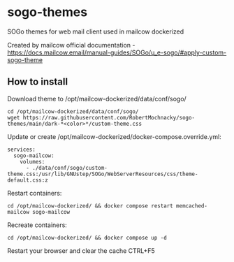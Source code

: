 # sogo-themes
SOGo themes for web mail client used in mailcow dockerized

Created by mailcow official documentation - https://docs.mailcow.email/manual-guides/SOGo/u_e-sogo/#apply-custom-sogo-theme

**How to install**
-------------------
Download theme to /opt/mailcow-dockerized/data/conf/sogo/

```
cd /opt/mailcow-dockerized/data/conf/sogo/
wget https://raw.githubusercontent.com/RobertMochnacky/sogo-themes/main/dark-*<color>*/custom-theme.css
```
Update or create /opt/mailcow-dockerized/docker-compose.override.yml:

```
services:
  sogo-mailcow:
    volumes:
      - ./data/conf/sogo/custom-theme.css:/usr/lib/GNUstep/SOGo/WebServerResources/css/theme-default.css:z
```
Restart containers:
```
cd /opt/mailcow-dockerized/ && docker compose restart memcached-mailcow sogo-mailcow
```
Recreate containers:
```
cd /opt/mailcow-dockerized/ && docker compose up -d
```
Restart your browser and clear the cache CTRL+F5
